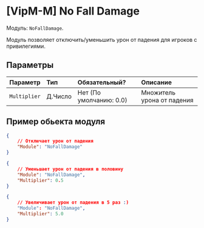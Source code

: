 # [VipM-M] No Fall Damage

Модуль: `NoFallDamage`.

Модуль позволяет отключить/уменьшить урон от падения для игроков с привилегиями.

## Параметры

| Параметр     | Тип     | Обязательный?           | Описание                   |
| :----------- | :------ | :---------------------- | :------------------------- |
| `Multiplier` | Д.Число | Нет (По умолчанию: 0.0) | Множитель урона от падения |

## Пример обьекта модуля

```json
{
    // Отключает урон от падения
    "Module": "NoFallDamage"
}   
```

```json
{
    // Уменьшает урон от падения в половину
    "Module": "NoFallDamage",
    "Multiplier": 0.5
}   
```

```json
{
    // Увеличивает урон от падения в 5 раз :)
    "Module": "NoFallDamage",
    "Multiplier": 5.0
}   
```
